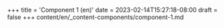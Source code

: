 +++
title = 'Component 1 (en)'
date = 2023-02-14T15:27:18-08:00
draft = false
+++
content/en/_content-components/component-1.md
